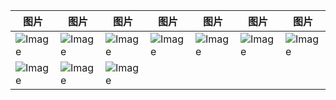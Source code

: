| 图片 | 图片 | 图片 | 图片 | 图片 | 图片 | 图片 |
|------|------|------|------|------|------|------|
| ![Image](https://github.com/user-attachments/assets/277cec2a-7c43-47ce-bbda-7a8734e1b6d8) | ![Image](https://github.com/user-attachments/assets/baa75d64-7225-481c-a712-958cbb812190) | ![Image](https://github.com/user-attachments/assets/bbc427d3-7fdb-4f08-9bd6-8f94f6ebae22) | ![Image](https://github.com/user-attachments/assets/4e9271cf-ca43-4635-bf40-127baa4e5386) | ![Image](https://github.com/user-attachments/assets/12ea6944-8869-4937-a1bf-b52ebeb53c9a) | ![Image](https://github.com/user-attachments/assets/db98fab4-8c12-44ae-827a-8ebb1d0d82a8) | ![Image](https://github.com/user-attachments/assets/b385ec10-0527-44d0-b263-85a5289171e5) |
| ![Image](https://github.com/user-attachments/assets/6a216b29-dc0b-4913-8e72-abcfa46abc7e) | ![Image](https://github.com/user-attachments/assets/dfb61ae0-e50f-4c76-8420-5bd800efafd2) | ![Image](https://github.com/user-attachments/assets/2bda9b52-5d99-472a-9055-25593a44fd5c) |      |      |      |      |
